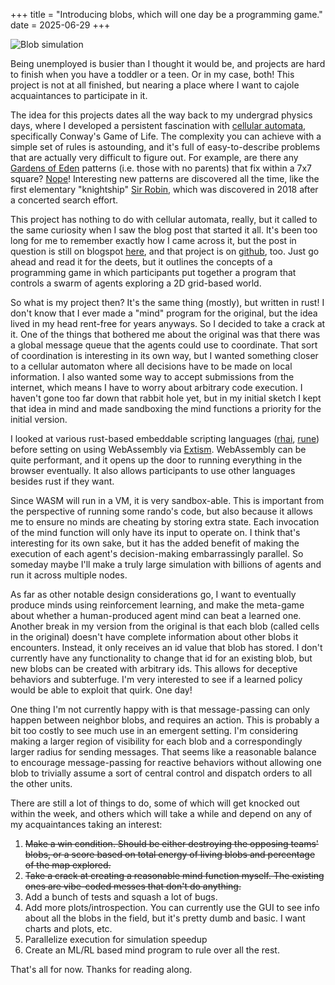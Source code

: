 +++
title = "Introducing blobs, which will one day be a programming game."
date = 2025-06-29
+++

![Blob simulation](/images/simulation_slow.avif)

Being unemployed is busier than I thought it would be, and projects are hard to finish when you have a toddler or a teen. Or in my case, both! This project is not at all finished, but nearing a place where I want to cajole acquaintances to participate in it.

The idea for this projects dates all the way back to my undergrad physics days, where I developed a persistent fascination with [cellular automata](https://en.wikipedia.org/wiki/Cellular_automaton), specifically Conway's Game of Life. The complexity you can achieve with a simple set of rules is astounding, and it's full of easy-to-describe problems that are actually very difficult to figure out. For example, are there any [Gardens of Eden](https://conwaylife.com/wiki/Garden_of_Eden) patterns (i.e. those with no parents) that fix within a 7x7 square? [Nope](https://www.complex-systems.com/abstracts/v32_i01_a01/)! Interesting new patterns are discovered all the time, like the first elementary "knightship" [Sir Robin](https://conwaylife.com/wiki/Sir_Robin), which was discovered in 2018 after a concerted search effort. 

This project has nothing to do with cellular automata, really, but it called to the same curiosity when I saw the blog post that started it all. It's been too long for me to remember exactly how I came across it, but the post in question is still on blogspot [here](https://phonons.wordpress.com/2010/06/01/cells-a-massively-multi-agent-python-programming-game/), and that project is on [github](https://github.com/phreeza/cells), too. Just go ahead and read it for the deets, but it outlines the concepts of a programming game in which participants put together a program that controls a swarm of agents exploring a 2D grid-based world. 

So what is my project then? It's the same thing (mostly), but written in rust! I don't know that I ever made a "mind" program for the original, but the idea lived in my head rent-free for years anyways. So I decided to take a crack at it. One of the things that bothered me about the original was that there was a global message queue that the agents could use to coordinate. That sort of coordination is interesting in its own way, but I wanted something closer to a cellular automaton where all decisions have to be made on local information. I also wanted some way to accept submissions from the internet, which means I have to worry about arbitrary code execution. I haven't gone too far down that rabbit hole yet, but in my initial sketch I kept that idea in mind and made sandboxing the mind functions a priority for the initial version. 

I looked at various rust-based embeddable scripting languages ([rhai](https://rhai.rs/), [rune](https://rune-rs.github.io/)) before setting on using WebAssembly via [Extism](https://extism.org/). WebAssembly can be quite performant, and it opens up the door to running everything in the browser eventually. It also allows participants to use other languages besides rust if they want.

Since WASM will run in a VM, it is very sandbox-able. This is important from the perspective of running some rando's code, but also because it allows me to ensure no minds are cheating by storing extra state. Each invocation of the mind function will only have its input to operate on. I think that's interesting for its own sake, but it has the added benefit of making the execution of each agent's decision-making embarrassingly parallel. So someday maybe I'll make a truly large simulation with billions of agents and run it across multiple nodes.

As far as other notable design considerations go, I want to eventually produce minds using reinforcement learning, and make the meta-game about whether a human-produced agent mind can beat a learned one. Another break in my version from the original is that each blob (called cells in the original) doesn't have complete information about other blobs it encounters. Instead, it only receives an id value that blob has stored. I don't currently have any functionality to change that id for an existing blob, but new blobs can be created with arbitrary ids. This allows for deceptive behaviors and subterfuge. I'm very interested to see if a learned policy would be able to exploit that quirk. One day!

One thing I'm not currently happy with is that message-passing can only happen between neighbor blobs, and requires an action. This is probably a bit too costly to see much use in an emergent setting. I'm considering making a larger region of visibility for each blob and a correspondingly larger radius for sending messages. That seems like a reasonable balance to encourage message-passing for reactive behaviors without allowing one blob to trivially assume a sort of central control and dispatch orders to all the other units. 

There are still a lot of things to do, some of which will get knocked out within the week, and others which will take a while and depend on any of my acquaintances taking an interest:

1) ~~Make a win condition. Should be either destroying the opposing teams' blobs, or a score based on total energy of living blobs and percentage of the map explored.~~
2) ~~Take a crack at creating a reasonable mind function myself. The existing ones are vibe-coded messes that don't do anything.~~
3) Add a bunch of tests and squash a lot of bugs.
4) Add more plots/introspection. You can currently use the GUI to see info about all the blobs in the field, but it's pretty dumb and basic. I want charts and plots, etc.
5) Parallelize execution for simulation speedup
6) Create an ML/RL based mind program to rule over all the rest.


That's all for now. Thanks for reading along. 